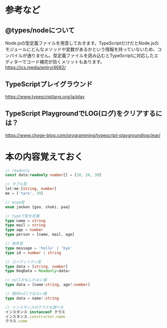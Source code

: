 # 参考など

## @types/nodeについて
Node.jsの型定義ファイルを用意しておきます。TypeScriptだけだとNode.jsのモジュールにどんなメソッドや変数があるかという情報を持っていないため、コンパイルが通りません。型定義ファイルを読み込むとTypeScriptに対応したエディターでコード補完が効くメリットもあります。
https://ics.media/entry/4682/

## TypeScriptプレイグラウンド
https://www.typescriptlang.org/ja/play

## TypeScript PlaygroundでLOG(ログ)をクリアするには？
https://www.choge-blog.com/programming/typescript-playgroundlogclear/


# 本の内容覚えておく
``` typescript
// readonly
const data:readonly number[] = [10, 20, 30]

// タプル型
let:me:[string, number]
me = ['taro', 39]

// enum型
enum janken {goo, choki, paa}

// typeで型を定義
type name = string
type mail = string
type age = number
type person = [name, mail, age]

// 条件型
type message = 'hello' | 'bye'
type id = number | string

// ユーティリティ型
type data = [string, number]
type ReqData = Readonly<data>

// nullかもしれない値
type data = [name:string, age?:number]

// 絶対nullではない値
type data = name!:string

// インスタンスのクラスを調べる
インスタンス instanceof クラス
インスタンス.constructor.name
クラス.name
```